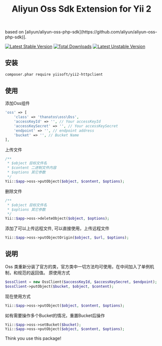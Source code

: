 <p align="center">
    </a>
    <h1 align="center">Aliyun Oss Sdk Extension for Yii 2</h1>
    <br>
</p>
based on [aliyun/aliyun-oss-php-sdk](https://github.com/aliyun/aliyun-oss-php-sdk)].

[![Latest Stable Version](https://poser.pugx.org/thanatosxia/yii2-wechat/v/stable)](https://packagist.org/packages/thanatosxia/yii2-wechat)
[![Total Downloads](https://poser.pugx.org/thanatosxia/yii2-wechat/downloads)](https://packagist.org/packages/thanatosxia/yii2-wechat)
[![Latest Unstable Version](https://poser.pugx.org/thanatosxia/yii2-wechat/v/unstable)](https://packagist.org/packages/thanatosxia/yii2-wechat)

安装
------------------
```bash
composer.phar require yiisoft/yii2-httpclient
```

使用
------------------
添加Oss组件
```php
'oss' => [
    'class' => 'thanatos\oss\Oss',
    'accessKeyId' => '', // Your accessKeyId
    'accessKeySecret' => '', // Your accessKeySecret
    'endpoint' => '', // endpoint address
    'bucket' => '', // Bucket Name
],
```
上传文件
```php
/**
 * $object 目标文件名
 * $content 二进制文件内容
 * $options 其它参数
 */
Yii::$app->oss->putObject($object, $content, $options);
```
删除文件
```php
/**
 * $object 目标文件名
 * $options 其它参数
 */
Yii::$app->oss->deleteObject($object, $options);
```
添加了可以上传远程文件, 可以直接使用，上传远程文件
```php
Yii::$app->oss->putObjectOrigin($object, $url, $options);
```
说明
------
Oss 类重新分装了官方的类，官方类中一切方法均可使用，在中间加入了单例机制，和规范的返回值。
原使用方式
```php
$ossClient = new OssClient($accessKeyId, $accessKeySecret, $endpoint);
$ossClient->putObject($bucket, $object, $content);
```
现在使用方式
```php
Yii::$app->oss->putObject($object, $content, $options);
```

如有需要操作多个Bucket的情况，重置Bucket后操作
```php
Yii::$app->oss->setBucket($bucket);
Yii::$app->oss->putObject($object, $content, $options);
```



Think you use this package!
